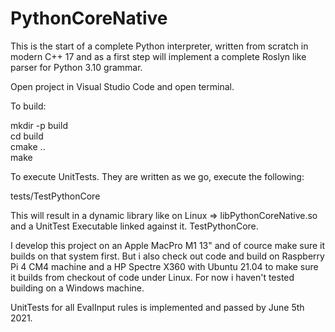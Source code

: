 # PythonCoreNative

This is the start of a complete Python interpreter, written from scratch in modern C++ 17 and as a first step will implement a complete Roslyn like parser for Python 3.10 grammar.  

Open project in Visual Studio Code and open terminal.

To build:

mkdir -p build  
cd build  
cmake ..  
make  

To execute UnitTests. They are written as we go, execute the following:  

tests/TestPythonCore  

This will result in a dynamic library like on Linux => libPythonCoreNative.so and a UnitTest Executable linked against it. TestPythonCore. 

I develop this project on an Apple MacPro M1 13" and of cource make sure it builds on that system first. But i also check out code and build on Raspberry Pi 4 CM4 machine and a HP Spectre X360 with Ubuntu 21.04 to make sure it builds from checkout of code under Linux. For now i haven't tested building on a Windows machine.  

UnitTests for all EvalInput rules is implemented and passed by June 5th 2021.  
